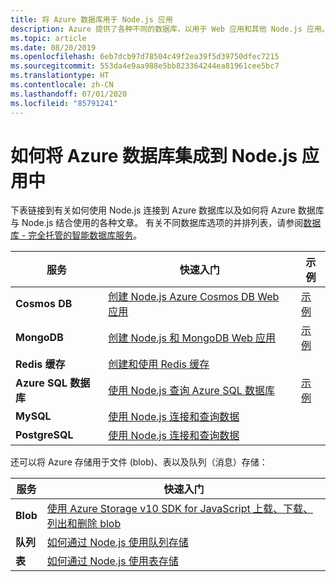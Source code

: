 ```yaml
---
title: 将 Azure 数据库用于 Node.js 应用
description: Azure 提供了各种不同的数据库，以用于 Web 应用和其他 Node.js 应用。
ms.topic: article
ms.date: 08/20/2019
ms.openlocfilehash: 6eb7dcb97d78504c49f2ea39f5d39750dfec7215
ms.sourcegitcommit: 553da4e9aa988e5bb823364244ea81961cee5bc7
ms.translationtype: HT
ms.contentlocale: zh-CN
ms.lasthandoff: 07/01/2020
ms.locfileid: "85791241"
---
```

# <a name="how-to-integrate-azure-databases-in-nodejs-apps"></a>如何将 Azure 数据库集成到 Node.js 应用中

下表链接到有关如何使用 Node.js 连接到 Azure 数据库以及如何将 Azure 数据库与 Node.js 结合使用的各种文章。 有关不同数据库选项的并排列表，请参阅[数据库 - 完全托管的智能数据库服务](https://azure.microsoft.com/product-categories/databases/)。

| 服务 | 快速入门 | 示例 |
| --- | --- | --- |
| **Cosmos DB** | [创建 Node.js Azure Cosmos DB Web 应用](/azure/cosmos-db/create-sql-api-nodejs) | [示例](https://docs.microsoft.com/samples/browse/?languages=javascript%2Cnodejs&products=azure-cosmos-db) |
| **MongoDB** | [创建 Node.js 和 MongoDB Web 应用](/azure/app-service-web/app-service-web-tutorial-nodejs-mongodb-app) | [示例](https://docs.microsoft.com/samples/browse/?languages=javascript%2Cnodejs&term=Mongo%20DB) |
| **Redis 缓存** | [创建和使用 Redis 缓存](/azure/redis-cache/cache-nodejs-get-started) | |
| **Azure SQL 数据库** | [使用 Node.js 查询 Azure SQL 数据库](/azure/sql-database/sql-database-connect-query-nodejs) | [示例](https://docs.microsoft.com/samples/browse/?languages=javascript%2Cnodejs&products=azure-sql-database) | |
| **MySQL** | [使用 Node.js 连接和查询数据](/azure/mysql/connect-nodejs) | |
| **PostgreSQL** | [使用 Node.js 连接和查询数据](/azure/postgresql/connect-nodejs) | |

还可以将 Azure 存储用于文件 (blob)、表以及队列（消息）存储：

| 服务 | 快速入门 |
| --- | --- |
| **Blob** | [使用 Azure Storage v10 SDK for JavaScript 上载、下载、列出和删除 blob](/azure/storage/blobs/storage-quickstart-blobs-nodejs-v10) |
| **队列** | [如何通过 Node.js 使用队列存储](/azure/storage/queues/storage-nodejs-how-to-use-queues) |
| **表** | [如何通过 Node.js 使用表存储](/azure/cosmos-db/table-storage-how-to-use-nodejs) |
